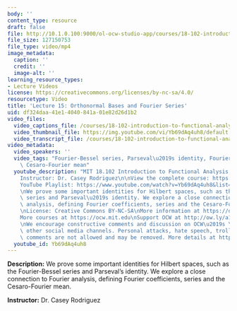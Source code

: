 ```yaml
---
body: ''
content_type: resource
draft: false
file: http://10.1.0.100:9000/ol-ocw-studio-app/courses/18-102-introduction-to-functional-analysis-spring-2021/18102-sp21-lecture-15_360p_16_9.mp4
file_size: 127150753
file_type: video/mp4
image_metadata:
  caption: ''
  credit: ''
  image-alt: ''
learning_resource_types:
- Lecture Videos
license: https://creativecommons.org/licenses/by-nc-sa/4.0/
resourcetype: Video
title: 'Lecture 15: Orthonormal Bases and Fourier Series'
uid: df324daa-41e1-4040-841a-01e82d26d1b2
video_files:
  video_captions_file: /courses/18-102-introduction-to-functional-analysis-spring-2021/1ApGMxDdxP1zuujMZj0IAUmAe7AJ0RjLY_transcript.webvtt
  video_thumbnail_file: https://img.youtube.com/vi/Yb69dAq4uh8/default.jpg
  video_transcript_file: /courses/18-102-introduction-to-functional-analysis-spring-2021/1ApGMxDdxP1zuujMZj0IAUmAe7AJ0RjLY_transcript.pdf
video_metadata:
  video_speakers: ''
  video_tags: "Fourier-Bessel series, Parseval\u2019s identity, Fourier analysis,\
    \ Cesaro-Fourier mean"
  youtube_description: "MIT 18.102 Introduction to Functional Analysis, Spring 2021\n\
    Instructor: Dr. Casey Rodriguez\n\nView the complete course: https://ocw.mit.edu/courses/18-102-introduction-to-functional-analysis-spring-2021/\n\
    YouTube Playlist: https://www.youtube.com/watch?v=Yb69dAq4uh8&list=PLUl4u3cNGP63micsJp_--fRAjZXPrQzW_&index=15\n\
    \nWe prove some important identities for Hilbert spaces, such as the Fourier-Bessel\
    \ series and Parseval\u2019s identity. We explore a close connection to Fourier\
    \ analysis, defining Fourier coefficients, series and the Cesaro-Fourier mean.\n\
    \nLicense: Creative Commons BY-NC-SA\nMore information at https://ocw.mit.edu/terms\n\
    More courses at https://ocw.mit.edu\nSupport OCW at http://ow.ly/a1If50zVRlQ\n\
    \nWe encourage constructive comments and discussion on OCW\u2019s YouTube and\
    \ other social media channels. Personal attacks, hate speech, trolling, and inappropriate\
    \ comments are not allowed and may be removed. More details at https://ocw.mit.edu/comments."
  youtube_id: Yb69dAq4uh8
---
```

**Description:** We prove some important identities for Hilbert spaces, such as the Fourier-Bessel series and Parseval’s identity. We explore a close connection to Fourier analysis, defining Fourier coefficients, series and the Cesaro-Fourier mean.

**Instructor:** Dr. Casey Rodriguez